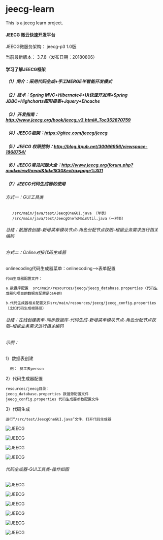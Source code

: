 # jeecg-learn

This is a jeecg learn project.

#### JEECG 微云快速开发平台

JEECG微服务架构： jeecg-p3 1.0版

当前最新版本： 3.7.8（发布日期：20180806）


#### 学习了解JEECG框架

##### （1）简介：采用代码生成+手工MERGE半智能开发模式

##### （2）技术：Spring MVC+Hibernate4+UI快速开发库+Spring JDBC+Highcharts图形报表+Jquery+Ehcache

##### （3）开发指南：http://www.jeecg.org/book/jeecg_v3.html#_Toc352870759

##### （4）JEECG框架：https://gitee.com/jeecg/jeecg

##### （5）JEECG 权限控制：http://blog.itpub.net/30066956/viewspace-1868754/

##### （6）JEECG常见问题大全：http://www.jeecg.org/forum.php?mod=viewthread&tid=1830&extra=page%3D1

##### （7）JEECG代码生成器的使用

###### 方式一：GUI工具类
       /src/main/java/test/JeecgOneGUI.java （单表）
       /src/main/java/test/JeecgOneToMainUtil.java（一对表）
       
###### 总结：数据表创建-新增菜单模块节点-角色分配节点权限-根据业务需求进行相关编码       
       
###### 方式二：Online对接代码生成器
   onlinecoding代码生成器菜单：onlinecoding-->表单配置
      
    代码生成器配置文件：
  
    a.数据库配置  src/main/resources/jeecg/jeecg_database.properties（代码生成器和项目的数据库配置是分开的）
  
    b.代码生成器相关配置文件src/main/resources/jeecg/jeecg_config.properties（比如代码生成根路径）

###### 总结：在线创建表单-同步数据库-代码生成-新增菜单模块节点-角色分配节点权限-根据业务需求进行相关编码  
  
###### 示例：
   1）数据表创建 
   
      例： 员工表person
        
   2）代码生成器配置
   
    resources/jeecg目录：
    jeecg_database.properties 数据源配置文件
    jeecg_config.properties 代码生成器参数配置文件
    
   3）代码生成
   
    运行“/src/test/JeecgOneGUI.java”文件，打开代码生成器
    

![JEECG](./docs/image/jeecg.png "学习了解JEECG框架")

![JEECG](./docs/image/jeecg-database.png "学习了解JEECG框架")

![JEECG](./docs/image/jeecg-config001.png "学习了解JEECG框架")

![JEECG](./docs/image/jeecg-config002.png "学习了解JEECG框架")

###### 代码生成器-GUI工具类-操作如图
![JEECG](./docs/image/GUI/jeecg-GUI001.png "代码生成器-GUI工具类")

![JEECG](./docs/image/GUI/jeecg-GUI002.png "代码生成器-GUI工具类")

![JEECG](./docs/image/GUI/jeecg-GUI003.png "代码生成器-GUI工具类")

![JEECG](./docs/image/GUI/jeecg-GUI004.png "代码生成器-GUI工具类")

![JEECG](./docs/image/GUI/jeecg-GUI005.png "代码生成器-GUI工具类")

![JEECG](./docs/image/GUI/jeecg-GUI006.png "代码生成器-GUI工具类")

